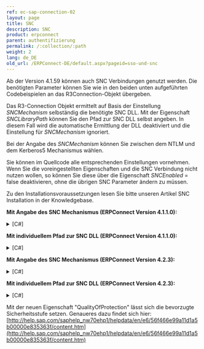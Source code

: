 ```yaml
---
ref: ec-sap-connection-02
layout: page
title: SNC
description: SNC
product: erpconnect
parent: authentifizierung
permalink: /:collection/:path
weight: 2
lang: de_DE
old_url: /ERPConnect-DE/default.aspx?pageid=sso-und-snc
---
```


Ab der Version 4.1.59 können auch SNC Verbindungen genutzt werden. Die benötigten Parameter können Sie wie in den beiden unten aufgeführten Codebeispielen an das R3Connection-Objekt übergeben.


Das R3-Connection Objekt ermittelt auf Basis der Einstellung *SNCMechanism*  selbständig die benötigte SNC DLL. Mit der Eigenschaft *SNCLibraryPath* können Sie den Pfad zur SNC DLL selbst angeben. In diesem Fall wird die automatische Ermittlung der DLL deaktiviert und die Einstellung für *SNCMechanism* ignoriert. 

Bei der Angabe des *SNCMechanism*  können Sie zwischen dem NTLM und dem Kerberos5 Mechanismus wählen. 

Sie können im Quellcode alle entsprechenden Einstellungen vornehmen. Wenn Sie die voreingestellten Eigenschaften und die SNC Verbindung nicht nutzen wollen, so können Sie diese über die Eigenschaft *SNCEnabled* = false deaktivieren, ohne die übrigen SNC Parameter ändern zu müssen.

Zu den Installationsvoraussetzungen lesen Sie bitte unseren Artikel SNC Installation in der Knowledgebase.

**Mit Angabe des SNC Mechanismus (ERPConnect Version 4.1.1.0):**

<details>
<summary>[C#]</summary>
{% highlight csharp %}
using (R3Connection con = new R3Connection()) 
{
	con.Host = "duncan";
	con.SystemNumber = 7;
	con.Client = "800";
	con.Language = "DE";
	con.SNCPartnerName = "p:SAPServiceNSP@THEOBALD";
	con.SNCMechanism = SNCMechanism.NTLM;
	con.SNCEnabled = true;
	con.Open();
	// do something with con
}
{% endhighlight %}
</details>

**Mit individuellem Pfad zur SNC DLL (ERPConnect Version 4.1.1.0):**

<details>
<summary>[C#]</summary>
{% highlight csharp %}
using (R3Connection con = new R3Connection())
{
	con.Host = "duncan";
	con.SystemNumber = 7;
	con.Client = "800";
	con.Language = "DE";
	con.SNCPartnerName = "p:SAPServiceNSP@THEOBALD";
	con.SNCLibraryPath = @"C:\Windows\SysWOW64\sncgss32.dll";
	con.SNCEnabled = true;
	con.Open();
	// do something with con
}
{% endhighlight %}
</details>

**Mit Angabe des SNC Mechanismus (ERPConnect Version 4.2.3):**

<details>
<summary>[C#]</summary>
{% highlight csharp %}
using (R3Connection con = new R3Connection())
{
    con.Host = "duncan";
    con.SystemNumber = 7;
    con.Client = "800";
    con.Language = "DE";
    con.SNCSettings.Enabled = true;
    con.SNCSettings.PartnerName = "p:SAPServiceNSP@THEOBALD";
    con.SNCSettings.Mechanism = SNCMechanism.NTLM;
    con.SNCSettings.QualityOfProtection = SNCQualityOfProtection.Maximum;
    con.Open();
    // do something with con
}
{% endhighlight %}
</details>

**Mit individuellem Pfad zur SNC DLL (ERPConnect Version 4.2.3):**

<details>
<summary>[C#]</summary>
{% highlight csharp %}
using (R3Connection con = new R3Connection())
{
    con.Host = "duncan";
    con.SystemNumber = 7;
    con.Client = "800";
    con.Language = "DE";
    con.SNCSettings.Enabled = true;
    con.SNCSettings.PartnerName = "p:SAPServiceNSP@THEOBALD";
    con.SNCSettings.LibraryPath = @"C:\Windows\SysWOW64\sncgss32.dll";
    con.SNCSettings.QualityOfProtection = SNCQualityOfProtection.Maximum;
    con.Open();
    // do something with con
}
{% endhighlight %}
</details>

Mit der neuen Eigenschaft "QualityOfProtection" lässt sich die bevorzugte Sicherheitsstufe setzen. Genaueres dazu findet sich hier: [http://help.sap.com/saphelp_nw70ehp1/helpdata/en/e6/56f466e99a11d1a5b00000e835363f/content.htm](http://help.sap.com/saphelp_nw70ehp1/helpdata/en/e6/56f466e99a11d1a5b00000e835363f/content.htm)
